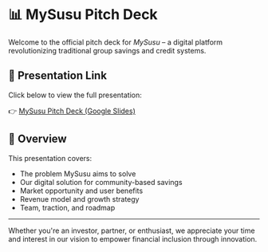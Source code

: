 # 📊 MySusu Pitch Deck

Welcome to the official pitch deck for *MySusu* – a digital platform revolutionizing traditional group savings and credit systems.

## 📎 Presentation Link

Click below to view the full presentation:

👉 [MySusu Pitch Deck (Google Slides)](https://docs.google.com/presentation/d/1fP5VU4SBb6XESDemRW18PLC13guzfKubCwbYG2lVF_o/edit?usp=sharing)

## 📌 Overview

This presentation covers:
- The problem MySusu aims to solve
- Our digital solution for community-based savings
- Market opportunity and user benefits
- Revenue model and growth strategy
- Team, traction, and roadmap

---

Whether you're an investor, partner, or enthusiast, we appreciate your time and interest in our vision to empower financial inclusion through innovation.
